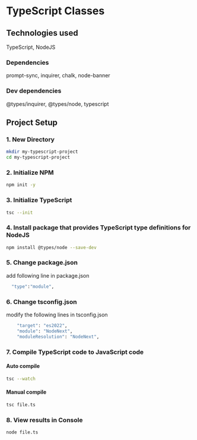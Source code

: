 # TypeScript Classes

## Technologies used

TypeScript, NodeJS

### Dependencies

prompt-sync, inquirer, chalk, node-banner

### Dev dependencies

@types/inquirer, @types/node, typescript

## Project Setup

### 1. New Directory

```bash
mkdir my-typescript-project
cd my-typescript-project
```

### 2. Initialize NPM

```bash
npm init -y
```

### 3. Initialize TypeScript

```bash
tsc --init
```

### 4. Install package that provides TypeScript type definitions for NodeJS

```bash
npm install @types/node --save-dev
```

### 5. Change package.json

add following line in package.json

```bash
  "type":"module",
```

### 6. Change tsconfig.json

modify the following lines in tsconfig.json

```bash
    "target": "es2022",
    "module": "NodeNext",
    "moduleResolution": "NodeNext",
```

### 7. Compile TypeScript code to JavaScript code

#### Auto compile

```bash
tsc --watch
```

#### Manual compile

```bash
tsc file.ts
```

### 8. View results in Console

```bash
node file.ts
```
